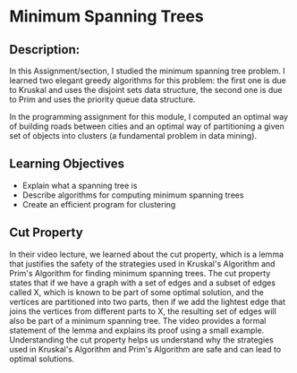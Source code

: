 # Minimum Spanning Trees

## Description:
In this Assignment/section, I studied the minimum spanning tree problem. I learned two elegant greedy algorithms for this problem: the first one is due to Kruskal and uses the disjoint sets data structure, the second one is due to Prim and uses the priority queue data structure. 

In the programming assignment for this module, I computed an optimal way of building roads between cities and an optimal way of partitioning a given set of objects into clusters (a fundamental problem in data mining).

## Learning Objectives
- Explain what a spanning tree is
- Describe algorithms for computing minimum spanning trees
- Create an efficient program for clustering

## Cut Property
In their video lecture, we learned about the cut property, which is a lemma that justifies the safety of the strategies used in Kruskal's Algorithm and Prim's Algorithm for finding minimum spanning trees. The cut property states that if we have a graph with a set of edges and a subset of edges called X, which is known to be part of some optimal solution, and the vertices are partitioned into two parts, then if we add the lightest edge that joins the vertices from different parts to X, the resulting set of edges will also be part of a minimum spanning tree. The video provides a formal statement of the lemma and explains its proof using a small example. Understanding the cut property helps us understand why the strategies used in Kruskal's Algorithm and Prim's Algorithm are safe and can lead to optimal solutions.
